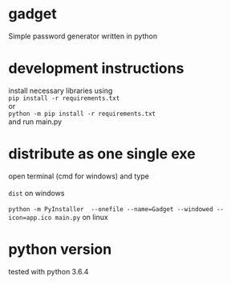 # gadget
Simple password generator written in python
# development instructions
install necessary libraries using  <br /> 
``pip install -r requirements.txt`` 
 <br />  or<br /> 
``python -m pip install -r requirements.txt``  <br />
and run main.py <br /> 

# distribute as one single exe
open terminal (cmd for windows) and type <br /><br/>``dist`` on windows<br/><br/>
``python -m PyInstaller  --onefile --name=Gadget --windowed --icon=app.ico main.py`` on linux

# python version
tested with python 3.6.4